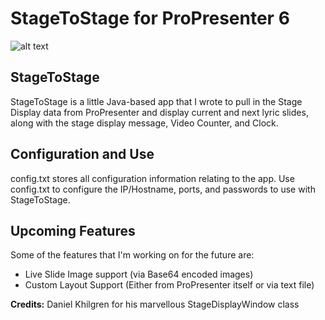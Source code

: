 # StageToStage for ProPresenter 6

![alt text](https://raw.githubusercontent.com/L2N6H5B3/StageToStage/master/Stage-To-Stage.png)

## StageToStage
StageToStage is a little Java-based app that I wrote to pull in the Stage Display data from ProPresenter and display current and next lyric slides, along with the stage display message, Video Counter, and Clock.


## Configuration and Use
config.txt stores all configuration information relating to the app.  Use config.txt to configure the IP/Hostname, ports, and passwords to use with StageToStage.


## Upcoming Features
Some of the features that I'm working on for the future are:
* Live Slide Image support (via Base64 encoded images)
* Custom Layout Support (Either from ProPresenter itself or via text file)


**Credits:**
Daniel Khilgren for his marvellous StageDisplayWindow class
